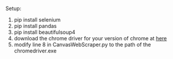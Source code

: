 Setup:
1. pip install selenium
2. pip install pandas
3. pip install beautifulsoup4
4. download the chrome driver for your version of chrome at [here](https://chromedriver.chromium.org/downloads)
5. modify line 8 in CanvasWebScraper.py to the path of the chromedriver.exe
